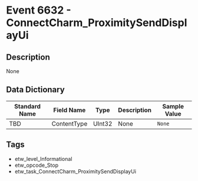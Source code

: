 # Event 6632 - ConnectCharm_ProximitySendDisplayUi

## Description
None

## Data Dictionary
|Standard Name|Field Name|Type|Description|Sample Value|
|---|---|---|---|---|
|TBD|ContentType|UInt32|None|`None`|

## Tags
* etw_level_Informational
* etw_opcode_Stop
* etw_task_ConnectCharm_ProximitySendDisplayUi